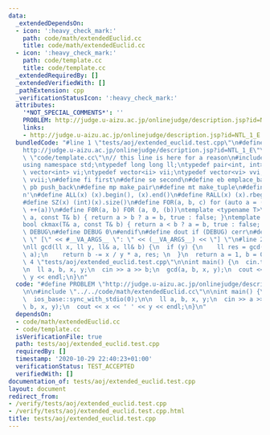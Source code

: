 ```yaml
---
data:
  _extendedDependsOn:
  - icon: ':heavy_check_mark:'
    path: code/math/extendedEuclid.cc
    title: code/math/extendedEuclid.cc
  - icon: ':heavy_check_mark:'
    path: code/template.cc
    title: code/template.cc
  _extendedRequiredBy: []
  _extendedVerifiedWith: []
  _pathExtension: cpp
  _verificationStatusIcon: ':heavy_check_mark:'
  attributes:
    '*NOT_SPECIAL_COMMENTS*': ''
    PROBLEM: http://judge.u-aizu.ac.jp/onlinejudge/description.jsp?id=NTL_1_E
    links:
    - http://judge.u-aizu.ac.jp/onlinejudge/description.jsp?id=NTL_1_E
  bundledCode: "#line 1 \"tests/aoj/extended_euclid.test.cpp\"\n#define PROBLEM \"\
    http://judge.u-aizu.ac.jp/onlinejudge/description.jsp?id=NTL_1_E\"\n\n#line 1\
    \ \"code/template.cc\"\n// this line is here for a reason\n#include <bits/stdc++.h>\n\
    using namespace std;\ntypedef long long ll;\ntypedef pair<int, int> ii;\ntypedef\
    \ vector<int> vi;\ntypedef vector<ii> vii;\ntypedef vector<vi> vvi;\ntypedef vector<vii>\
    \ vvii;\n#define fi first\n#define se second\n#define eb emplace_back\n#define\
    \ pb push_back\n#define mp make_pair\n#define mt make_tuple\n#define endl '\\\
    n'\n#define ALL(x) (x).begin(), (x).end()\n#define RALL(x) (x).rbegin(), (x).rend()\n\
    #define SZ(x) (int)(x).size()\n#define FOR(a, b, c) for (auto a = (b); (a) < (c);\
    \ ++(a))\n#define F0R(a, b) FOR (a, 0, (b))\ntemplate <typename T>\nbool ckmin(T&\
    \ a, const T& b) { return a > b ? a = b, true : false; }\ntemplate <typename T>\n\
    bool ckmax(T& a, const T& b) { return a < b ? a = b, true : false; }\n#ifndef\
    \ DEBUG\n#define DEBUG 0\n#endif\n#define dout if (DEBUG) cerr\n#define dvar(...)\
    \ \" [\" << #__VA_ARGS__ \": \" << (__VA_ARGS__) << \"] \"\n#line 2 \"code/math/extendedEuclid.cc\"\
    \nll gcd(ll x, ll y, ll& a, ll& b) {\n  if (y) {\n    ll res = gcd(y, x % y, b,\
    \ a);\n    return b -= x / y * a, res; \n  }\n  return a = 1, b = 0, x;\n}\n#line\
    \ 4 \"tests/aoj/extended_euclid.test.cpp\"\n\nint main() {\n  cin.tie(0);\n  ios_base::sync_with_stdio(0);\n\
    \n  ll a, b, x, y;\n  cin >> a >> b;\n  gcd(a, b, x, y);\n  cout << x << ' ' <<\
    \ y << endl;\n}\n"
  code: "#define PROBLEM \"http://judge.u-aizu.ac.jp/onlinejudge/description.jsp?id=NTL_1_E\"\
    \n\n#include \"../../code/math/extendedEuclid.cc\"\n\nint main() {\n  cin.tie(0);\n\
    \  ios_base::sync_with_stdio(0);\n\n  ll a, b, x, y;\n  cin >> a >> b;\n  gcd(a,\
    \ b, x, y);\n  cout << x << ' ' << y << endl;\n}\n"
  dependsOn:
  - code/math/extendedEuclid.cc
  - code/template.cc
  isVerificationFile: true
  path: tests/aoj/extended_euclid.test.cpp
  requiredBy: []
  timestamp: '2020-10-29 22:40:23+01:00'
  verificationStatus: TEST_ACCEPTED
  verifiedWith: []
documentation_of: tests/aoj/extended_euclid.test.cpp
layout: document
redirect_from:
- /verify/tests/aoj/extended_euclid.test.cpp
- /verify/tests/aoj/extended_euclid.test.cpp.html
title: tests/aoj/extended_euclid.test.cpp
---
```

